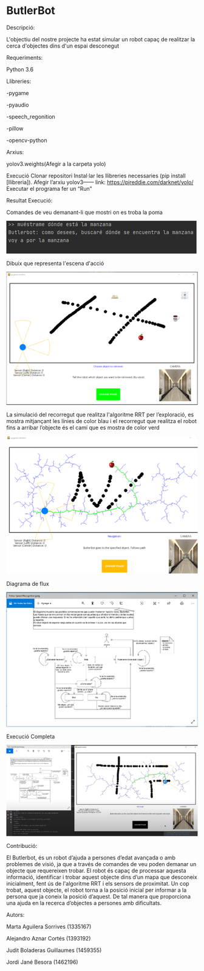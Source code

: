 # ButlerBot

Descripció:

L'objectiu del nostre projecte ha estat simular un robot capaç de realitzar la cerca d'objectes dins d'un espai desconegut

Requeriments:

Python 3.6

Llibreries:

-pygame

-pyaudio

-speech_regonition

-pillow

-opencv-python

Arxius:

yolov3.weights(Afegir a la carpeta yolo) 


Execució
Clonar repositori
Instal·lar les llibreries necessaries (pip install [llibreria]). Afegir l’arxiu yolov3—— link: https://pjreddie.com/darknet/yolo/
Executar el programa fer un “Run”

Resultat Execució:

Comandes de veu demanant-li que mostri on es troba la poma

![1](https://github.com/Alejandro-AC/ButlerBot/blob/master/Imagenes/conversa.PNG)


Dibuix que representa l'escena d'acció

![2](https://github.com/Alejandro-AC/ButlerBot/blob/master/Imagenes/mapa.PNG)


La simulació del recorregut que realitza l'algoritme RRT per l’exploració, es mostra mitjançant les línies de color blau i el recorregut que realitza el robot fins a arribar l’objecte és el camí que es mostra de color verd

![3](https://github.com/Alejandro-AC/ButlerBot/blob/master/Imagenes/mapaExecucio.PNG)


Diagrama de flux

![4](https://github.com/Alejandro-AC/ButlerBot/blob/master/Imagenes/speechRecognition.PNG)

Execució Completa

![5](https://github.com/Alejandro-AC/ButlerBot/blob/master/Imagenes/ExecucioTotal.PNG)


Contribució: 

El Butlerbot, és un robot d’ajuda a persones d’edat avançada o amb problemes de visió, ja que a través de comandes de veu poden demanar un objecte que requereixen trobar. El robot és capaç de processar aquesta informació, identificar i trobar aquest objecte dins d’un mapa que desconeix inicialment, fent ús de l'algoritme RRT i els sensors de proximitat. Un  cop trobat, aquest objecte, el robot torna a la posició inicial per informar a la persona que ja coneix la posició d’aquest. De tal manera que proporciona una ajuda en la recerca d’objectes a persones amb dificultats.

Autors: 

Marta Aguilera Sorrives (1335167)


Alejandro Aznar Cortés (1393192)


Judit Boladeras Guillaumes (1459355) 


Jordi Jané Besora (1462196)
